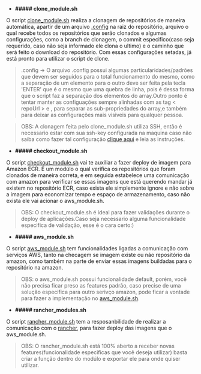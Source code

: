 - **##### clone_module.sh**

O script [clone_module.sh](https://github.com/d3estudio/d3-lib/blob/master/.d3-lib/clone_module.sh) realiza a clonagem de repositórios de maneira automática, apartir de um arquivo [.config](https://github.com/d3estudio/d3-lib/blob/master/.config) na raiz do repositório, arquivo o qual recebe todos os repositórios que serão clonados e algumas configurações, como a branch de clonagem, o commit especifico(caso seja requerido, caso não seja informado ele clona o ultimo) e o caminho que será feito o download do repositório. Com essas configurações setadas, já está pronto para utilizar o script de clone.

> .config -> O arquivo .config possui algumas particularidades/padrões que devem ser seguidos para o total funcionamento do mesmo, como a separação de um elemento para o outro deve ser feita pela tecla 'ENTER' que é o mesmo que uma quebra de linha, pois é dessa forma que o script faz a separação dos elementos do array.Outro ponto é tentar manter as configuações sempre alinhadas com as tag  < repoUrl > e , para separar as sub-propriedades do array,e também para deixar as configurações mais visiveis para qualquer pessoa.

> OBS: A clonagem feita pelo clone_module.sh utiliza SSH, então é necessario estar com sua ssh-key configurada na maquina caso não saiba como fazer tal configuração [clique aqui](https://github.com/d3estudio/d3-lib/blob/master/.d3-lib/ssh-login.md) e leia as instruções.

- **##### checkout_module.sh**

O script [checkout_module.sh](https://github.com/d3estudio/d3-lib/blob/master/.d3-lib/checkout_module.sh) vai te auxiliar a fazer deploy de imagem para Amazon ECR. É um modúlo o qual verifica os repositórios que foram clonados de maneira correta, e em seguida estabelece uma comunicação com amazon para verificar se essas imagens que está querendo mandar já existem no repositório ECR, caso exista ele simplemente ignore e não sobre a imagem para economizar tempo e espaço de armazenamento, caso não exista ele vai acionar o aws_module.sh.

> OBS: O checkout_module.sh é ideal para fazer validações durante o deploy de aplicações.Caso seja necessario alguma funcionalidade especifica de validação, esse é o cara certo:)

- **##### aws_module.sh**

O script [aws_module.sh](https://github.com/d3estudio/d3-lib/blob/master/.d3-lib/aws_module.sh) tem funcionalidades ligadas a comunicação com serviços AWS, tanto na checagem se imagem existe ou não repositório da amazon, como também na parte de enviar essas imagens buildadas para o repositório na amazon.

> OBS: o  aws_module.sh possui funcionalidade default, porém, você não precisa ficar preso as features padrão, caso precise de uma solução especifica para outro serivço amazon, pode ficar a vontade para fazer a implementação no [aws_module.sh](https://github.com/d3estudio/d3-lib/blob/master/.d3-lib/aws_module.sh).

- **##### rancher_modules.sh**

O script [rancher_module.sh](https://github.com/d3estudio/d3-lib/blob/master/.d3-lib/rancher_module.sh) tem a resposanbilidade de realizar a comunicação com o [rancher](https://rancher.com/), para fazer deploy das imagens que o aws_module.sh.

> OBS: O rancher_module.sh está 100% aberto a receber novas features(funcionalidade especificas que você deseja utilizar) basta criar a função dentro do modúlo e exportar ele para onde quiser utilizar.